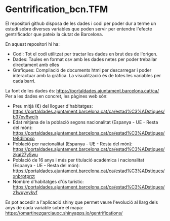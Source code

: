 # Gentrification_bcn.TFM

El repositori github disposa de les dades i codi per poder dur a terme un estudi sobre diverses variables que poden servir per entendre l'efecte gentrificador que pateix la ciutat de Barcelona.

En aquest repositori hi ha:
- Codi: Tot el codi utilitzat per tractar les dades en brut des de l'origen.
- Dades: Taules en format csv amb les dades netes per poder treballar directament amb elles
- Grafiques: Compilació de documents html per descarregar i poder interactuar amb la gràfica. La visualització és de totes les variables per cada barri.

La font de les dades és: https://portaldades.ajuntament.barcelona.cat/ca/
Per a les dades en concret, les pàgines web són:
- Preu mitjà (€) del lloguer d'habitatges: https://portaldades.ajuntament.barcelona.cat/ca/estad%C3%ADstiques/b37xv8wcjh
- Edat mitjana de la població segons nacionalitat (Espanya - UE - Resta del món): https://portaldades.ajuntament.barcelona.cat/ca/estad%C3%ADstiques/te8dlihpxo
- Població per nacionalitat (Espanya - UE - Resta del món): https://portaldades.ajuntament.barcelona.cat/ca/estad%C3%ADstiques/zkai27y5wu
- Població de 16 anys i més per titulació acadèmica i nacionalitat (Espanya - UE - Resta del món): https://portaldades.ajuntament.barcelona.cat/ca/estad%C3%ADstiques/xnbrptprct
- Nombre d'habitatges d'ús turístic: https://portaldades.ajuntament.barcelona.cat/ca/estad%C3%ADstiques/z1wuyvykvf

Es pot accedir a l'aplicació shiny que permet veure l'evolució al llarg dels anys de cada variable sobre el mapa: https://omartinezgarciauoc.shinyapps.io/gentrifications/

